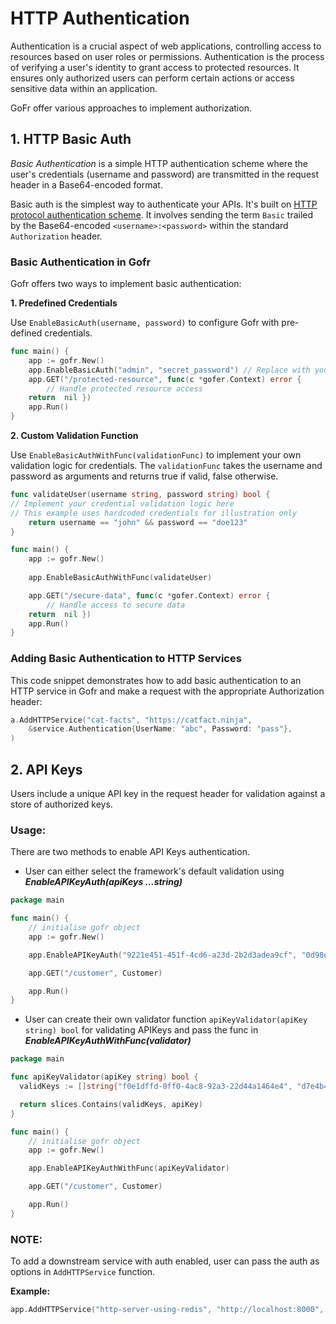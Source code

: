 # HTTP Authentication
Authentication is a crucial aspect of web applications, controlling access to resources based on user roles or permissions. 
Authentication is the process of verifying a user's identity to grant access to protected resources. It ensures only
authorized users can perform certain actions or access sensitive data within an application.

GoFr offer various approaches to implement authorization.

## 1. HTTP Basic Auth
*Basic Authentication* is a simple HTTP authentication scheme where the user's credentials (username and password) are 
transmitted in the request header in a Base64-encoded format.

Basic auth is the simplest way to authenticate your APIs.  It's built on
[HTTP protocol authentication scheme](https://datatracker.ietf.org/doc/html/rfc7617). It involves sending the term 
`Basic` trailed by the Base64-encoded `<username>:<password>` within the standard `Authorization` header.

### Basic Authentication in Gofr

Gofr offers two ways to implement basic authentication:

**1. Predefined Credentials**

Use `EnableBasicAuth(username, password)` to configure Gofr with pre-defined credentials.

```go
func main() { 
	app := gofr.New() 
	app.EnableBasicAuth("admin", "secret_password") // Replace with your credentials 
	app.GET("/protected-resource", func(c *gofer.Context) error { 
		// Handle protected resource access  
	return  nil }) 
	app.Run() 
}
```

**2. Custom Validation Function**

Use `EnableBasicAuthWithFunc(validationFunc)` to implement your own validation logic for credentials. The `validationFunc` takes the username and password as arguments and returns true if valid, false otherwise.

```go
func validateUser(username string, password string) bool { 
// Implement your credential validation logic here  
// This example uses hardcoded credentials for illustration only   
	return username == "john" && password == "doe123" 
} 

func main() { 
	app := gofr.New() 
	
	app.EnableBasicAuthWithFunc(validateUser) 

	app.GET("/secure-data", func(c *gofer.Context) error { 
		// Handle access to secure data  
	return  nil }) 
	app.Run()
}
```

### Adding Basic Authentication to HTTP Services

This code snippet demonstrates how to add basic authentication to an HTTP service in Gofr and make a request with the appropriate Authorization header:

```go
a.AddHTTPService("cat-facts", "https://catfact.ninja",
    &service.Authentication{UserName: "abc", Password: "pass"},
)
```



## 2. API Keys
Users include a unique API key in the request header for validation against a store of authorized keys.

### Usage:
There are two methods to enable API Keys authentication. 
- User can either select the framework's default validation using **_EnableAPIKeyAuth(apiKeys ...string)_**
```go
package main

func main() {
	// initialise gofr object
	app := gofr.New()

	app.EnableAPIKeyAuth("9221e451-451f-4cd6-a23d-2b2d3adea9cf", "0d98ecfe-4677-48aa-b463-d43505766915")

	app.GET("/customer", Customer)

	app.Run()
}
```

- User can create their own validator function `apiKeyValidator(apiKey string) bool` for validating APIKeys and pass the func in **_EnableAPIKeyAuthWithFunc(validator)_**

```go
package main

func apiKeyValidator(apiKey string) bool {
  validKeys := []string{"f0e1dffd-0ff0-4ac8-92a3-22d44a1464e4", "d7e4b46e-5b04-47b2-836c-2c7c91250f40"}

  return slices.Contains(validKeys, apiKey)
}

func main() {
	// initialise gofr object
	app := gofr.New()

	app.EnableAPIKeyAuthWithFunc(apiKeyValidator)

	app.GET("/customer", Customer)

	app.Run()
}
```

### NOTE:
To add a downstream service with auth enabled, user can pass the auth as options in `AddHTTPService` function.

**Example:**
```go
app.AddHTTPService("http-server-using-redis", "http://localhost:8000", &service.APIKeyAuth{APIKey: "9221e451-451f-4cd6-a23d-2b2d3adea9cf"})
```
